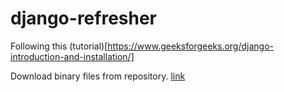 # django-refresher

Following this (tutorial)[https://www.geeksforgeeks.org/django-introduction-and-installation/]

Download binary files from repository. [link](https://software.opensuse.org/download/package?package=supervisor&project=openSUSE%3ALeap%3A15.2)
